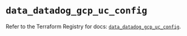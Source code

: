 # `data_datadog_gcp_uc_config`

Refer to the Terraform Registry for docs: [`data_datadog_gcp_uc_config`](https://registry.terraform.io/providers/datadog/datadog/3.76.0/docs/data-sources/gcp_uc_config).
